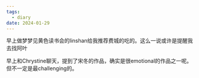 ```yaml
---
tags:
  - diary
date: 2024-01-29
---
```

早上做梦梦见黄色读书会的linshan给我推荐费城的吃的。这么一说或许是提醒我去找阿叶

早上和Chrystine聊天，提到了宋冬的作品，确实是很emotional的作品之一呢。但不一定是最challenging的。



